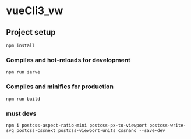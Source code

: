 # vueCli3_vw

## Project setup
```
npm install
```

### Compiles and hot-reloads for development
```
npm run serve
```

### Compiles and minifies for production
```
npm run build
```
### must devs
```
npm i postcss-aspect-ratio-mini postcss-px-to-viewport postcss-write-svg postcss-cssnext postcss-viewport-units cssnano --save-dev
```